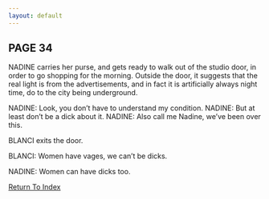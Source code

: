 ```yaml
---
layout: default
---
```

## PAGE 34
NADINE carries her purse, and gets ready to walk out of the studio door, in order to go shopping for the morning. Outside the door, it suggests that the real light is from the advertisements, and in fact it is artificially always night time, do to the city being underground.

NADINE: Look, you don’t have to understand my condition.
NADINE: But at least don’t be a dick about it.
NADINE: Also call me Nadine, we’ve been over this.

BLANCI exits the door.

BLANCI: Women have vages, we can’t be dicks.

NADINE: Women can have dicks too.

[Return To Index](https://lwflouisa.github.io/uploadedfairyalt/script_index.html)
